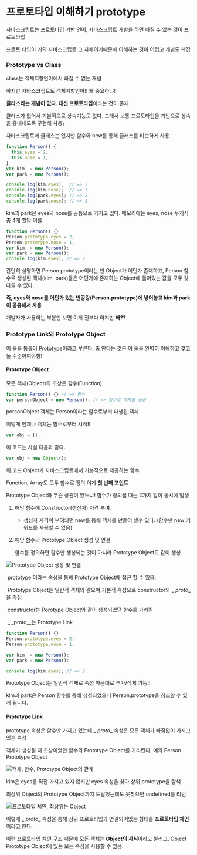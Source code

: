 # 프로토타입 이해하기 prototype

자바스크립트는 프로토타입 기반 언어, 자바스크립트 개발을 하면 빠질 수 없는 것이 프로토타입

프로토 타입이 거의 자바스크립트 그 자체이기때문에 이해하는 것이 어렵고 개념도 복잡



### Prototype vs Class

class는 객체지향언어에서 빠질 수 없는 개념

하지만 자바스크립트도 객체지향언어!! 왜 중요하냐! 

**클라스라는 개념이 없다. 대신 프로토타입**이라는 것이 존재

클라스가 없어서 기본적으로 상속기능도 없다. 그래서 보통 프로토타입을 기반으로 상속을 흉내내도록 구현해 사용\



자바스크립트에 클래스는 없지만 함수와 new를 통해 클래스를 비슷하게 사용

```javascript
function Person() {
  this.eyes = 2;
  this.nose = 1;
}
var kim  = new Person();
var park = new Person();

console.log(kim.eyes);  // => 2
console.log(kim.nose);  // => 1
console.log(park.eyes); // => 2
console.log(park.nose); // => 1
```

kim과 park은 eyes와 nose를 공통으로 가지고 있다. 메모리에는 eyes, nose 두개식 총 4개 할당 이를

```javascript
function Person() {}
Person.prototype.eyes = 2;
Person.prototype.nose = 1;
var kim  = new Person();
var park = new Person():
console.log(kim.eyes); // => 2
```

간단히 설명하면 Person.prototype이라는 빈 Object가 어딘가 존재하고, Person 함수로 생성된 객체(kim, park)들은 어딘가에 존재하는 Object에 들어있는 값을 모두 갖다쓸 수 있다.

**즉, eyes와 nose를 어딘가 있는 빈공강(Person.prototype)에 넣어놓고 kim과 park이 공유해서 사용**

개발자가 사용하는 부분만 보면 이게 전부다 하지만 **왜??**



### Prototype Link와 Prototype Object

이 둘을 통틀어 Prototype이라고 부른다. 좀 안다는 것은 이 둘을 완벽히 이해하고 갖고 놀 수준이여야함!



#### Prototype Object

모든 객체(Object)의 조상은 함수(Function)

```javascript
function Person() {} // => 함수
var personObject = new Person(); // => 함수로 객체를 생성
```

personObject 객체는 Person이라는 함수로부터 파생된 객체

이렇게 언제나 객체는 함수로부터 시작!!

```javascript
var obj = {};
```

이 코드는 사실 다음과 같다.

```javascript
var obj = new Object();
```

위 코드 Object가 자바스크립트에서 기본적으로 제공하는 함수

Function, Array도 모두 함수로 정의 이게 **첫 번째 포인트**



Prototype Object와 무슨 상관이 있느냐! 함수가 정의될 때는 2가지 일이 동시에 발생

1. 해당 함수에 Constructor(생산자) 자격 부여

   * 생성자 자격이 부여되면 new를 통해 객체를 만들어 낼수 있다. (함수만 new 키워드를 사용할 수 있음)

2. 해당 함수의 Prototype Object 생성 및 연결

   함수를 정의하면 함수만 생성되는 것이 아니라 Prototype Object도 같이 생성

![Prototype Object 생성 및 연결](https://cdn-images-1.medium.com/max/1600/1*PZe_YnLftVZwT1dNs1Iu0A.png)

​	prototype 이라는 속성을 통해 Prototype Object에 접근 할 수 있음.

​	Prototype Object는 일반적 객체와 같으며 기본적 속성으로 constructor와  _ _proto__ 을 가짐

​	constructor는 Porotype Object와 같이 생성되었던 함수를 가리킴

​	_ _proto__는 Prototype Link 

```javascript
function Person() {}
Person.prototype.eyes = 2;
Person.prototype.nose = 1;

var kim  = new Person();
var park = new Person():

console.log(kim.eyes); // => 2
```

Prototype Object는 일반적 객체로 속성 마음대로 추가/삭제 가능!!

kim과 park은 Person 함수를 통해 생성되었으니 Person.prototype을 참조할 수 있게 됩니다.



#### Prototype Link

prototype 속성은 함수만 가지고 있는데 _ _proto__ 속성은 모든 객체가 빠짐없이 가지고 있는 속성

객체가 생성될 때 조상이었던 함수의 Prototype Object를 가리킨다. 예의 Person Prototype Object

![객체, 함수, Prototype Object의 관계](https://cdn-images-1.medium.com/max/1600/1*jMTxqTYDZGhykJQoimmb0A.png)



kim은 eyes를 직접 가지고 있지 않지만 eyes 속성을 찾아 상위 prototype을 탐색

최상위 Object의 Prototype Object까지 도달했는데도 못찾으면 undefined를 리턴

![프로토타입 체인, 최상위는 Object](https://cdn-images-1.medium.com/max/1600/1*mwPfPuTeiQiGoPmcAXB-Kg.png)

이렇게 _ _proto__ 속성을 통해 상위 프로토타입과 연결되어있는 형태를 **프로토타입 체인**이라고 한다.

이런 프로토타입 체인 구조 때문에 모든 객체는 **Object의 자식**이라고 불리고, Object Prototype Object에 있는 모든 속성을 사용할 수 있음.